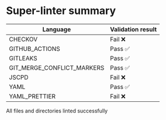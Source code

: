 # Super-linter summary

| Language                   | Validation result |
| -------------------------- | ----------------- |
| CHECKOV                    | Fail ❌           |
| GITHUB_ACTIONS             | Pass ✅           |
| GITLEAKS                   | Pass ✅           |
| GIT_MERGE_CONFLICT_MARKERS | Pass ✅           |
| JSCPD                      | Fail ❌           |
| YAML                       | Pass ✅           |
| YAML_PRETTIER              | Fail ❌           |

All files and directories linted successfully
